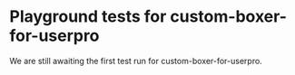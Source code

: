 # Playground tests for custom-boxer-for-userpro
We are still awaiting the first test run for custom-boxer-for-userpro.
